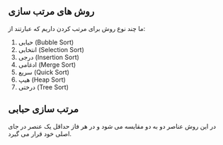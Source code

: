 ## روش های مرتب سازی
ما چند نوع روش برای مرتب کردن داریم که عبارتند از:
1. حبابی (Bubble Sort)
2. انتخابی (Selection Sort)
3. درجی (Insertion Sort)
4. ادغامی (Merge Sort)
5. سریع (Quick Sort)
6. هیپ (Heap Sort)
7. درختی (Tree Sort)

## مرتب سازی حبابی
در این روش عناصر دو به دو مقایسه می شود و در هر فاز حداقل یک عنصر در جای اصلی خود قرار می گیرد. 
